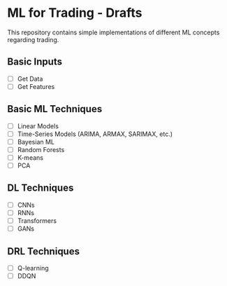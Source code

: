 # ML for Trading - Drafts

This repository contains simple implementations of different ML concepts regarding trading. 

## Basic Inputs

- [ ] Get Data
- [ ] Get Features

## Basic ML Techniques

- [ ] Linear Models
- [ ] Time-Series Models (ARIMA, ARMAX, SARIMAX, etc.)
- [ ] Bayesian ML
- [ ] Random Forests
- [ ] K-means
- [ ] PCA

## DL Techniques

- [ ] CNNs
- [ ] RNNs
- [ ] Transformers
- [ ] GANs

## DRL Techniques 

- [ ] Q-learning
- [ ] DDQN
